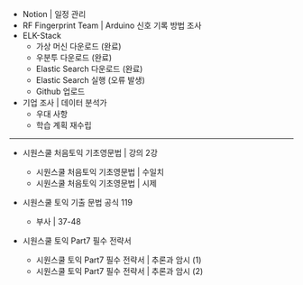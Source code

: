 - Notion | 일정 관리
- RF Fingerprint Team | Arduino 신호 기록 방법 조사
- ELK-Stack
  - 가상 머신 다운로드 (완료)
  - 우분투 다운로드 (완료)
  - Elastic Search 다운로드 (완료)
  - Elastic Search 실행 (오류 발생)
  - Github 업로드
- 기업 조사 | 데이터 분석가
  - 우대 사항
  - 학습 계획 재수립
---
- 시원스쿨 처음토익 기초영문법 | 강의 2강
    - 시원스쿨 처음토익 기초영문법 | 수일치
    - 시원스쿨 처음토익 기초영문법 | 시제
  
- 시원스쿨 토익 기출 문법 공식 119
    - 부사 | 37-48
    
- 시원스쿨 토익 Part7 필수 전략서
    - 시원스쿨 토익 Part7 필수 전략서 | 추론과 암시 (1)
    - 시원스쿨 토익 Part7 필수 전략서 | 추론과 암시 (2)
